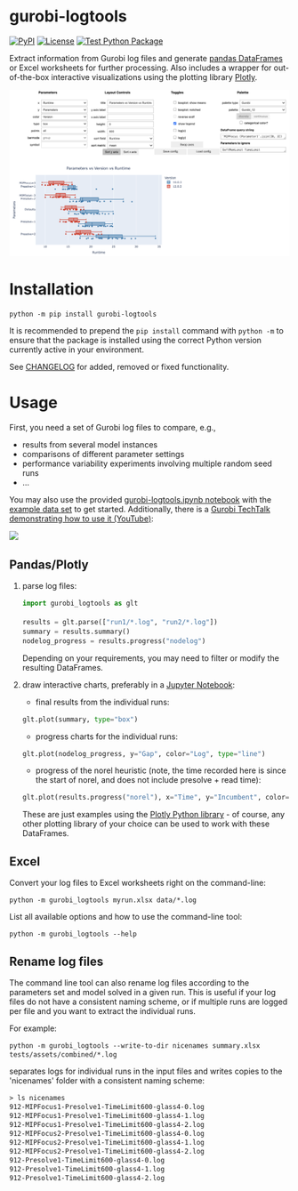 # gurobi-logtools

[![PyPI](https://img.shields.io/pypi/v/gurobi-logtools?label=PyPI)](https://pypi.python.org/pypi/gurobi-logtools)
[![License](https://img.shields.io/github/license/Gurobi/gurobi-logtools?color=blue&label=License)](https://github.com/Gurobi/gurobi-logtools/blob/master/LICENSE)
[![Test Python Package](https://github.com/Gurobi/gurobi-logtools/actions/workflows/python-tox.yml/badge.svg?branch=master)](https://github.com/Gurobi/gurobi-logtools/actions/workflows/python-tox.yml)

Extract information from Gurobi log files and generate [pandas DataFrames](https://pandas.pydata.org/) or Excel worksheets for further processing. Also includes a wrapper for out-of-the-box interactive visualizations using the plotting library [Plotly](https://plotly.com/python/).

![performance plot](https://github.com/Gurobi/gurobi-logtools/raw/master/assets/performance-plot.png)

# Installation

```
python -m pip install gurobi-logtools
```

It is recommended to prepend the `pip install` command with `python -m` to ensure that the package is installed using the correct Python version currently active in your environment.

See [CHANGELOG](https://github.com/Gurobi/gurobi-logtools/blob/master/CHANGELOG.md) for added, removed or fixed functionality.

# Usage

First, you need a set of Gurobi log files to compare, e.g.,
  - results from several model instances
  - comparisons of different parameter settings
  - performance variability experiments involving multiple random seed runs
  - ...

You may also use the provided [gurobi-logtools.ipynb notebook](https://github.com/Gurobi/gurobi-logtools/blob/master/gurobi-logtools.ipynb) with the [example data set](https://github.com/Gurobi/gurobi-logtools/tree/master/data) to get started.
Additionally, there is a [Gurobi TechTalk demonstrating how to use it (YouTube)](https://youtu.be/wbg4Zr_A1s8):

[![](https://github.com/Gurobi/gurobi-logtools/raw/master/assets/youtube-thumbnail.png)](https://youtu.be/wbg4Zr_A1s8)

## Pandas/Plotly
1. parse log files:
    ```Python
    import gurobi_logtools as glt

    results = glt.parse(["run1/*.log", "run2/*.log"])
    summary = results.summary()
    nodelog_progress = results.progress("nodelog")
    ```
    Depending on your requirements, you may need to filter or modify the resulting DataFrames.

2. draw interactive charts, preferably in a [Jupyter Notebook](https://jupyter.org/):

    - final results from the individual runs:
    ```Python
    glt.plot(summary, type="box")
    ```

    - progress charts for the individual runs:
    ```Python
    glt.plot(nodelog_progress, y="Gap", color="Log", type="line")
    ```

    - progress of the norel heuristic (note, the time recorded here is since the start of norel, and does not include presolve + read time):
    ```Python
    glt.plot(results.progress("norel"), x="Time", y="Incumbent", color="Log", type="line")
    ```

    These are just examples using the [Plotly Python library](https://plotly.com/python/) - of course, any other plotting library of your choice can be used to work with these DataFrames.

## Excel
Convert your log files to Excel worksheets right on the command-line:

```
python -m gurobi_logtools myrun.xlsx data/*.log
```

List all available options and how to use the command-line tool:

```
python -m gurobi_logtools --help
```

## Rename log files
The command line tool can also rename log files according to the parameters set and model solved in a given run. This is useful if your log files do not have a consistent naming scheme, or if multiple runs are logged per file and you want to extract the individual runs.

For example:

```
python -m gurobi_logtools --write-to-dir nicenames summary.xlsx tests/assets/combined/*.log
```

separates logs for individual runs in the input files and writes copies to the 'nicenames' folder with a consistent naming scheme:

```
> ls nicenames
912-MIPFocus1-Presolve1-TimeLimit600-glass4-0.log
912-MIPFocus1-Presolve1-TimeLimit600-glass4-1.log
912-MIPFocus1-Presolve1-TimeLimit600-glass4-2.log
912-MIPFocus2-Presolve1-TimeLimit600-glass4-0.log
912-MIPFocus2-Presolve1-TimeLimit600-glass4-1.log
912-MIPFocus2-Presolve1-TimeLimit600-glass4-2.log
912-Presolve1-TimeLimit600-glass4-0.log
912-Presolve1-TimeLimit600-glass4-1.log
912-Presolve1-TimeLimit600-glass4-2.log
```
